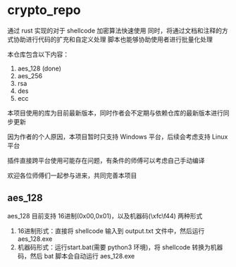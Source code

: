 # crypto_repo

通过 rust 实现的对于 shellcode 加密算法快速使用
同时，将通过文档和注释的方式协助进行代码的扩充和自定义处理
脚本也能够协助使用者进行批量化处理

本仓库包含以下内容：

1. aes_128 (done)
2. aes_256
3. rsa
4. des
5. ecc

本项目使用的库为目前最新版本，同时作者会不定期与依赖仓库的最新版本进行同步更新

因为作者的个人原因，本项目暂时只支持 Windows 平台，后续会考虑支持 Linux 平台

插件直接跨平台使用可能存在问题，有条件的师傅可以考虑自己手动编译

欢迎各位师傅们一起参与进来，共同完善本项目


## aes_128

aes_128 目前支持 16进制(0x00,0x01)，以及机器码(\xfc\f44) 两种形式

1. 16进制形式：直接将 shellcode 输入到 output.txt 文件中，然后运行 aes_128.exe
2. 机器码形式：运行start.bat(需要 python3 环境)，将 shellcode 转换为机器码，然后 bat 脚本会自动运行 aes_128.exe
